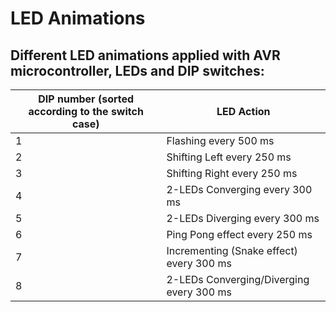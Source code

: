 # LED Animations
## Different LED animations applied with AVR microcontroller, LEDs and DIP switches:
| DIP number (sorted according to the switch case)   |LED Action                                                                  |
| ---------------------------------------------------|-----------------------------------------------------------------------------|
| 1                                                  |Flashing every 500 ms                                                        |
| 2                                                  |Shifting Left every 250 ms                                                   |
| 3                                                  |Shifting Right every 250 ms                                                  |
| 4                                                  |2-LEDs Converging every 300 ms                                               |
| 5                                                  |2-LEDs Diverging every 300 ms                                                |
| 6                                                  |Ping Pong effect every 250 ms                                                |
| 7                                                  |Incrementing (Snake effect) every 300 ms                                     |
| 8                                                  |2-LEDs Converging/Diverging every 300 ms                                     |
